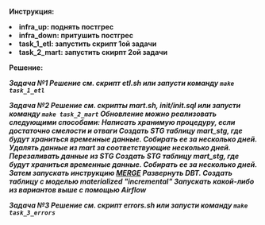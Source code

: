 <b>Инструкция<b>:

<li> infra_up: поднять постгрес
<li> infra_down: притушить постгрес
<li> task_1_etl: запустить скрипт 1ой задачи
<li> task_2_mart: запустить скирпт 2ой задачи

Решение:

<i> Задача №1
Решение см. скрипт etl.sh или запусти команду `make task_1_etl`

<i> Задача №2
Решение см. скрипты mart.sh, init/init.sql или запусти команду `make task_2_mart`
    <i> Обновление можно реализовать следующими способами:
        <i> Написать хранимую процедуру, если достаточно смелости и отваги
        <i> Создать STG таблицу mart_stg, где будут храниться временные данные. Собирать ее за несколько дней. Удалять данные из mart за соответствующие несколько дней. Перезаливать данные из STG
        <i> Создать STG таблицу mart_stg, где будут храниться временные данные. Собирать ее за несколько дней. Затем запускать инструкцию [MERGE](https://www.postgresql.org/docs/current/sql-merge.html)
        <i> Развернуть DBT. Создать таблицу c моделью materialized "incremental"
        <i> Запускать какой-либо из вариантов выше с помощью Airflow

<i> Задача №3
Решение см. скрипт errors.sh или запусти команду `make task_3_errors`
